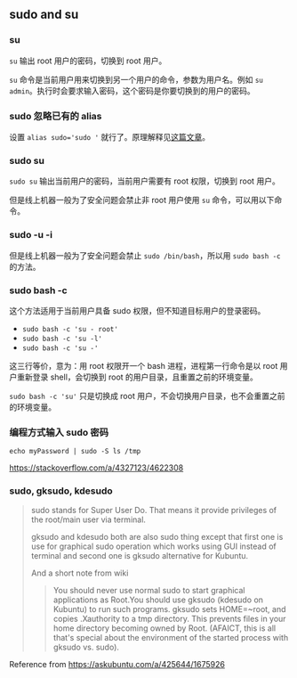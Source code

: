 ## sudo and su

### su

`su` 输出 root 用户的密码，切换到 root 用户。

`su` 命令是当前用户用来切换到另一个用户的命令，参数为用户名。例如 `su admin`。执行时会要求输入密码，这个密码是你要切换到的用户的密码。

### sudo 忽略已有的 alias

设置 `alias sudo='sudo '` 就行了。原理解释见[这篇文章](https://archive.ph/dargq)。

### sudo su

`sudo su` 输出当前用户的密码，当前用户需要有 root 权限，切换到 root 用户。

但是线上机器一般为了安全问题会禁止非 root 用户使用 `su` 命令，可以用以下命令。

### sudo -u <user> -i

但是线上机器一般为了安全问题会禁止 `sudo /bin/bash`，所以用 `sudo bash -c` 的方法。

### sudo bash -c

这个方法适用于当前用户具备 sudo 权限，但不知道目标用户的登录密码。

- `sudo bash -c 'su - root'`
- `sudo bash -c 'su -l'`
- `sudo bash -c 'su -'`

这三行等价，意为：用 root 权限开一个 bash 进程，进程第一行命令是以 root 用户重新登录 shell，会切换到 root 的用户目录，且重置之前的环境变量。

`sudo bash -c 'su'` 只是切换成 root 用户，不会切换用户目录，也不会重置之前的环境变量。

### 编程方式输入 sudo 密码

`echo myPassword | sudo -S ls /tmp`

https://stackoverflow.com/a/4327123/4622308

### sudo, gksudo, kdesudo

> sudo stands for Super User Do. That means it provide privileges of the root/main user via terminal.
>
> gksudo and kdesudo both are also sudo thing except that first one is use for graphical sudo operation which works using GUI instead of terminal and second one is gksudo alternative for Kubuntu.
>
> And a short note from wiki
>
>> You should never use normal sudo to start graphical applications as Root.You should use
>> gksudo (kdesudo on Kubuntu) to run such programs. gksudo sets HOME=~root, and copies
>> .Xauthority to a tmp directory. This prevents files in your home directory becoming
>> owned by Root. (AFAICT, this is all that's special about the environment of the started
>> process with gksudo vs. sudo).

Reference from https://askubuntu.com/a/425644/1675926
